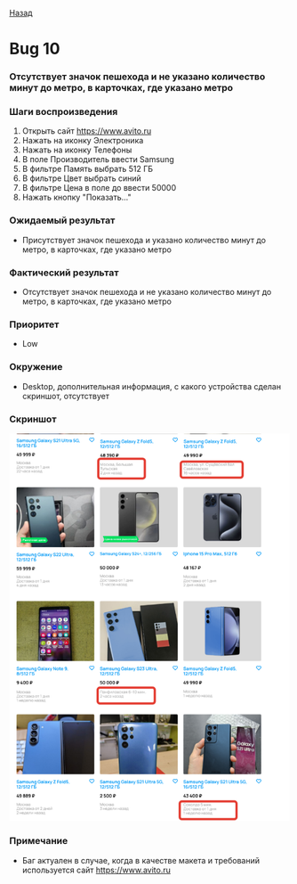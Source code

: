 [Назад](../BUGS.md)

# Bug 10

### Отсутствует значок пешехода и не указано количество минут до метро, в карточках, где указано метро

### Шаги воспроизведения

1. Открыть сайт https://www.avito.ru  
2. Нажать на иконку Электроника  
3. Нажать на иконку Телефоны  
4. В поле Производитель ввести Samsung  
5. В фильтре Память выбрать 512 ГБ  
6. В фильтре Цвет выбрать синий  
7. В фильтре Цена в поле до ввести 50000     
8. Нажать кнопку "Показать..."    

### Ожидаемый результат
* Присутствует значок пешехода и указано количество минут до метро, в карточках, где указано метро   

### Фактический результат
* Отсутствует значок пешехода и не указано количество минут до метро, в карточках, где указано метро    

### Приоритет
* Low  

### Окружение
*  Desktop, дополнительная информация, с какого устройства сделан скриншот, отсутствует    
### Скриншот
![bug-10](images/bug-10.png)     

### Примечание
*  Баг актуален в случае, когда в качестве макета и требований используется сайт https://www.avito.ru    